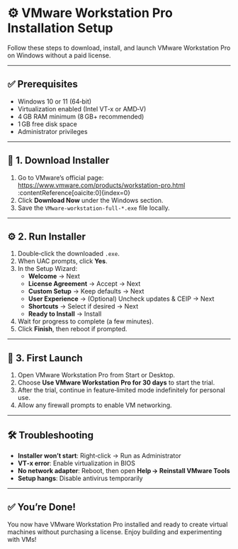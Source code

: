 # ⚙️ VMware Workstation Pro Installation Setup

Follow these steps to download, install, and launch VMware Workstation Pro on Windows without a paid license.

---

## ✅ Prerequisites

- Windows 10 or 11 (64‑bit)  
- Virtualization enabled (Intel VT‑x or AMD‑V)  
- 4 GB RAM minimum (8 GB+ recommended)  
- 1 GB free disk space  
- Administrator privileges  

---

## 🔽 1. Download Installer

1. Go to VMware’s official page:  
   https://www.vmware.com/products/workstation-pro.html :contentReference[oaicite:0]{index=0}  
2. Click **Download Now** under the Windows section.  
3. Save the `VMware-workstation-full-*.exe` file locally.

---

## ⚙️ 2. Run Installer

1. Double‑click the downloaded `.exe`.  
2. When UAC prompts, click **Yes**.  
3. In the Setup Wizard:  
   - **Welcome** → Next  
   - **License Agreement** → Accept → Next  
   - **Custom Setup** → Keep defaults → Next  
   - **User Experience** → (Optional) Uncheck updates & CEIP → Next  
   - **Shortcuts** → Select if desired → Next  
   - **Ready to Install** → Install  
4. Wait for progress to complete (a few minutes).  
5. Click **Finish**, then reboot if prompted.

---

## 🏁 3. First Launch

1. Open VMware Workstation Pro from Start or Desktop.  
2. Choose **Use VMware Workstation Pro for 30 days** to start the trial.  
3. After the trial, continue in feature‑limited mode indefinitely for personal use.  
4. Allow any firewall prompts to enable VM networking.

---

## 🛠️ Troubleshooting

- **Installer won’t start**: Right‑click → Run as Administrator  
- **VT‑x error**: Enable virtualization in BIOS  
- **No network adapter**: Reboot, then open **Help → Reinstall VMware Tools**  
- **Setup hangs**: Disable antivirus temporarily  

---

## ✅ You’re Done!

You now have VMware Workstation Pro installed and ready to create virtual machines without purchasing a license. Enjoy building and experimenting with VMs!  
